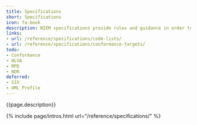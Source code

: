 ```yaml
---
title: Specifications
short: Specifications
icon: fa-book
description: NIEM specifications provide rules and guidance in order to design consistent and well-defined information exchanges.
links:
- url: /reference/specifications/code-lists/
- url: /reference/specifications/conformance-targets/
todo:
- Conformance
- HLVA
- MPD
- NDR
deferred:
- SIX
- UML Profile
---
```


{{page.description}}

{% include page/intros.html url="/reference/specifications/" %}
